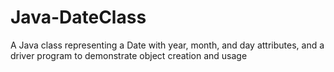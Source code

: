 # Java-DateClass
A Java class representing a Date with year, month, and day attributes, and a driver program to demonstrate object creation and usage
